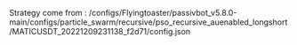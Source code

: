 Strategy come from : /configs/Flyingtoaster/passivbot_v5.8.0-main/configs/particle_swarm/recursive/pso_recursive_auenabled_longshort/MATICUSDT_20221209231138_f2d71/config.json